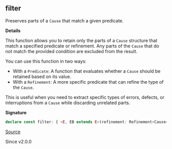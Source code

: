 ## filter

Preserves parts of a `Cause` that match a given predicate.

**Details**

This function allows you to retain only the parts of a `Cause` structure that
match a specified predicate or refinement. Any parts of the `Cause` that do
not match the provided condition are excluded from the result.

You can use this function in two ways:
- With a `Predicate`: A function that evaluates whether a `Cause` should be
  retained based on its value.
- With a `Refinement`: A more specific predicate that can refine the type of
  the `Cause`.

This is useful when you need to extract specific types of errors, defects, or
interruptions from a `Cause` while discarding unrelated parts.

**Signature**

```ts
declare const filter: { <E, EB extends E>(refinement: Refinement<Cause<NoInfer<E>>, Cause<EB>>): (self: Cause<E>) => Cause<EB>; <E>(predicate: Predicate<Cause<NoInfer<E>>>): (self: Cause<E>) => Cause<E>; <E, EB extends E>(self: Cause<E>, refinement: Refinement<Cause<E>, Cause<EB>>): Cause<EB>; <E>(self: Cause<E>, predicate: Predicate<Cause<E>>): Cause<E>; }
```

[Source](https://github.com/Effect-TS/effect/tree/main/packages/effect/src/Cause.ts#L1197)

Since v2.0.0